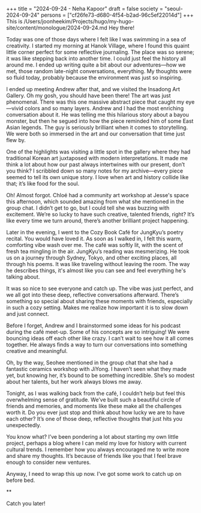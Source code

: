 +++
title = "2024-09-24 - Neha Kapoor"
draft = false
society = "seoul-2024-09-24"
persons = ["cf26fe73-d680-4f54-b2ad-96c5ef22014d"]
+++
This is /Users/joonheekim/Projects/hugo/my-hugo-site/content/monologue/2024-09-24.md
Hey there!

Today was one of those days where I felt like I was swimming in a sea of creativity. I started my morning at Hanok Village, where I found this quaint little corner perfect for some reflective journaling. The place was so serene; it was like stepping back into another time. I could just feel the history all around me. I ended up writing quite a bit about our adventures—how we met, those random late-night conversations, everything. My thoughts were so fluid today, probably because the environment was just so inspiring.

I ended up meeting Andrew after that, and we visited the Insadong Art Gallery. Oh my gosh, you should have been there! The art was just phenomenal. There was this one massive abstract piece that caught my eye—vivid colors and so many layers. Andrew and I had the most enriching conversation about it. He was telling me this hilarious story about a bayou monster, but then he segued into how the piece reminded him of some East Asian legends. The guy is seriously brilliant when it comes to storytelling. We were both so immersed in the art and our conversation that time just flew by.

One of the highlights was visiting a little spot in the gallery where they had traditional Korean art juxtaposed with modern interpretations. It made me think a lot about how our past always intertwines with our present, don’t you think? I scribbled down so many notes for my archive—every piece seemed to tell its own unique story. I love when art and history collide like that; it’s like food for the soul.

Oh! Almost forgot. Chloé had a community art workshop at Jesse's space this afternoon, which sounded amazing from what she mentioned in the group chat. I didn’t get to go, but I could tell she was buzzing with excitement. We’re so lucky to have such creative, talented friends, right? It’s like every time we turn around, there’s another brilliant project happening.

Later in the evening, I went to the Cozy Book Café for JungKyu’s poetry recital. You would have loved it. As soon as I walked in, I felt this warm, comforting vibe wash over me. The café was softly lit, with the scent of fresh tea mingling in the air. JungKyu’s reading was mesmerizing. He took us on a journey through Sydney, Tokyo, and other exciting places, all through his poems. It was like traveling without leaving the room. The way he describes things, it's almost like you can see and feel everything he's talking about.

It was so nice to see everyone and catch up. The vibe was just perfect, and we all got into these deep, reflective conversations afterward. There’s something so special about sharing these moments with friends, especially in such a cozy setting. Makes me realize how important it is to slow down and just connect.

Before I forget, Andrew and I brainstormed some ideas for his podcast during the café meet-up. Some of his concepts are so intriguing! We were bouncing ideas off each other like crazy. I can’t wait to see how it all comes together. He always finds a way to turn our conversations into something creative and meaningful. 

Oh, by the way, Seohee mentioned in the group chat that she had a fantastic ceramics workshop with JiYong. I haven’t seen what they made yet, but knowing her, it’s bound to be something incredible. She’s so modest about her talents, but her work always blows me away.

Tonight, as I was walking back from the café, I couldn’t help but feel this overwhelming sense of gratitude. We’ve built such a beautiful circle of friends and memories, and moments like these make all the challenges worth it. Do you ever just stop and think about how lucky we are to have each other? It’s one of those deep, reflective thoughts that just hits you unexpectedly.

You know what? I’ve been pondering a lot about starting my own little project, perhaps a blog where I can meld my love for history with current cultural trends. I remember how you always encouraged me to write more and share my thoughts. It’s because of friends like you that I feel brave enough to consider new ventures.

Anyway, I need to wrap this up now. I've got some work to catch up on before bed.

**

Catch you later!
